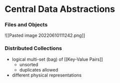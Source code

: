 # Central Data Abstractions
### Files and Objects
![[Pasted image 20220610111242.png]]

### Distributed Collections
+ logical multi-set (bag) of [[Key-Value Pairs]]
	+ unsorted
	+ duplicates allowed
+ different physical representations